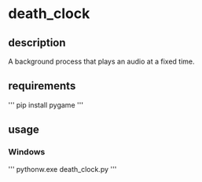 # death_clock

## description
A background process that plays an audio at a fixed time.

## requirements
'''
pip install pygame
'''

## usage
### Windows
'''
pythonw.exe death_clock.py
'''
